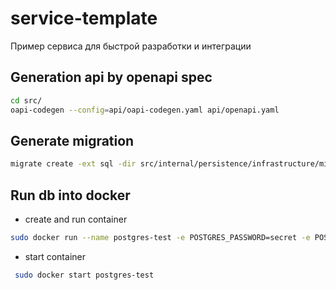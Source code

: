 # service-template

Пример сервиса для быстрой разработки и интеграции

## Generation api by openapi spec

```sh
cd src/
oapi-codegen --config=api/oapi-codegen.yaml api/openapi.yaml    
```

## Generate migration
```sh
migrate create -ext sql -dir src/internal/persistence/infrastructure/migrations -seq <MigrationName>
```

## Run db into docker

- create and run container
```sh
sudo docker run --name postgres-test -e POSTGRES_PASSWORD=secret -e POSTGRES_USER=test -e POSTGRES_DB=testdb -p 5432:5432 -d postgres:latest
```

- start container
```sh
 sudo docker start postgres-test
```